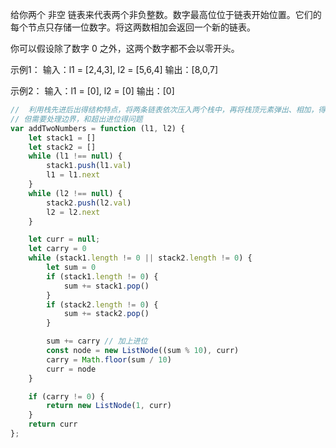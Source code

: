给你两个 非空 链表来代表两个非负整数。数字最高位位于链表开始位置。它们的每个节点只存储一位数字。将这两数相加会返回一个新的链表。

你可以假设除了数字 0 之外，这两个数字都不会以零开头。

示例1：
输入：l1 = [2,4,3], l2 = [5,6,4]
输出：[8,0,7]

示例2：
输入：l1 = [0], l2 = [0]
输出：[0]

```javascript
//  利用栈先进后出得结构特点，将两条链表依次压入两个栈中，再将栈顶元素弹出、相加，得到新的节点
// 但需要处理边界，和超出进位得问题
var addTwoNumbers = function (l1, l2) {
    let stack1 = []
    let stack2 = []
    while (l1 !== null) {
        stack1.push(l1.val)
        l1 = l1.next
    }
    while (l2 !== null) {
        stack2.push(l2.val)
        l2 = l2.next
    }

    let curr = null;
    let carry = 0
    while (stack1.length != 0 || stack2.length != 0) {
        let sum = 0
        if (stack1.length != 0) {
            sum += stack1.pop()
        }
        if (stack2.length != 0) {
            sum += stack2.pop()
        }

        sum += carry // 加上进位
        const node = new ListNode((sum % 10), curr)
        carry = Math.floor(sum / 10)
        curr = node
    }

    if (carry != 0) {
        return new ListNode(1, curr)
    }
    return curr
};
```